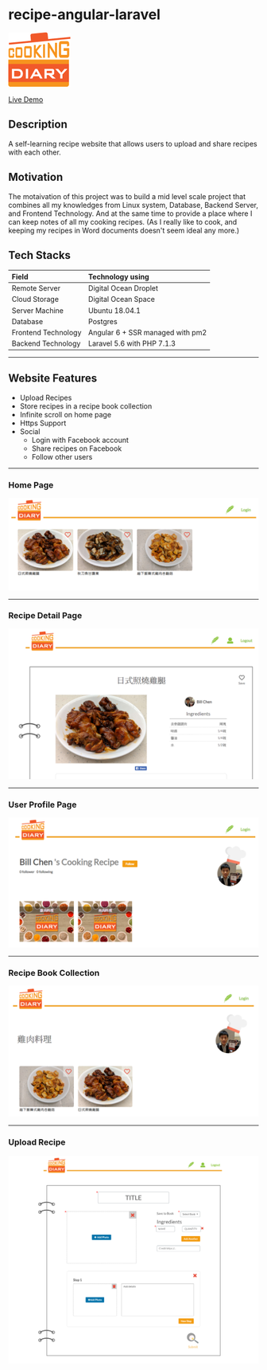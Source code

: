 # recipe-angular-laravel

![Cooking Diary](./img/logo.png)

[Live Demo](https://cooking-diary.com/)

## Description

A self-learning recipe website that allows users to upload and share recipes with each other.

## Motivation

The motaivation of this project was to build a mid level scale project that combines all my knowledges from Linux system, Database, Backend Server, and Frontend Technology. And at the same time to provide a place where I can keep notes of all my cooking recipes. (As I really like to cook, and keeping my recipes in Word documents doesn't seem ideal any more.)

## Tech Stacks

| Field               | Technology using                       |
| :------------------ | :------------------------------------- |
| Remote Server       | Digital Ocean Droplet                  |
| Cloud Storage       | Digital Ocean Space                    |
| Server Machine      | Ubuntu 18.04.1                         |
| Database            | Postgres                               |
| Frontend Technology | Angular 6 + SSR managed with pm2       |
| Backend Technology  | Laravel 5.6 with PHP 7.1.3             |

---

## Website Features

* Upload Recipes
* Store recipes in a recipe book collection
* Infinite scroll on home page
* Https Support
* Social
    * Login with Facebook account
    * Share recipes on Facebook
    * Follow other users

---

### Home Page

![Home Page](img/homepage.PNG)

---

### Recipe Detail Page

![Recipe Detail](img/recipe_detail.PNG)

---

### User Profile Page

![User Profile Page](img/profile.PNG)

---

### Recipe Book Collection

![Recipe Book Collection](img/recipe_book.PNG)

---

### Upload Recipe

![Upload Recipe](img/upload_recipe.png)
